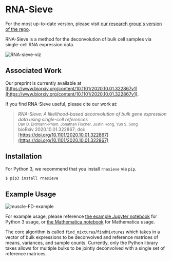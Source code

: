 # RNA-Sieve

For the most up-to-date version, please visit [our research group's version of the repo](https://github.com/songlab-cal/rna-sieve).

RNA-Sieve is a method for the deconvolution of bulk cell samples via single-cell RNA expression data.

![RNA-sieve-viz](https://raw.githubusercontent.com/songlab-cal/rna-sieve/v_0_1_1/readme_figures/deconvolution_plot_3d.png)

## Associated Work
Our preprint is currently available at [https://www.biorxiv.org/content/10.1101/2020.10.01.322867v1](https://www.biorxiv.org/content/10.1101/2020.10.01.322867v1).

If you find RNA-Sieve useful, please cite our work at:
> *RNA-Sieve: A likelihood-based deconvolution of bulk gene expression data using single-cell references*<br />
> <small>Dan D. Erdmann-Pham, Jonathan Fischer, Justin Hong, Yun S. Song<br /></small>
> bioRxiv 2020.10.01.322867; doi: [https://doi.org/10.1101/2020.10.01.322867](https://doi.org/10.1101/2020.10.01.322867)

## Installation

For Python 3, we recommend that you install `rnasieve` via `pip`.
```bash
$ pip3 install rnasieve
```

## Example Usage

![muscle-FD-example](https://raw.githubusercontent.com/songlab-cal/rna-sieve/v_0_1_1/readme_figures/muscle_age_FD.png)

For example usage, please reference [the example Jupyter notebook](https://github.com/songlab-cal/rna-sieve/blob/master/examples/example.ipynb) for Python 3 usage,
or [the Mathematica notebook](https://github.com/songlab-cal/rna-sieve/blob/master/mathematica/rnasieve.nb) for Mathematica usage.

The core algorithm is called `find_mixtures`/`findMixtures` which takes in a vector of bulk expressions to be deconvolved and reference matrices of means, variances, and sample counts.
Currently, only the Python library takes allows for multiple bulks to be jointly deconvolved with a single set of reference matrices.
